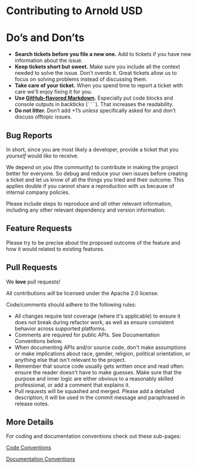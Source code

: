Contributing to Arnold USD
=======================

# Do’s and Don’ts

* **Search tickets before you file a new one.** Add to tickets if you have new information about the issue.
* **Keep tickets short but sweet.** Make sure you include all the context needed to solve the issue. Don't overdo it. Great tickets allow us to focus on solving problems instead of discussing them.
* **Take care of your ticket.** When you spend time to report a ticket with care we'll enjoy fixing it for you.
* **Use [GitHub-flavored Markdown](https://help.github.com/articles/markdown-basics/).** Especially put code blocks and console outputs in backticks (```` ``` ````). That increases the readability.
* **Do not litter.** Don’t add +1’s _unless_ specifically asked for and don’t discuss offtopic issues.

## Bug Reports

In short, since you are most likely a developer, provide a ticket that you
_yourself_ would _like_ to receive.

We depend on _you_ (the community) to contribute in making the project better
for everyone. So debug and reduce your own issues before creating a ticket and
let us know of all the things you tried and their outcome. This applies double
if you cannot share a reproduction with us because of internal company policies.

Please include steps to reproduce and _all_ other relevant information,
including any other relevant dependency and version information.

## Feature Requests

Please try to be precise about the proposed outcome of the feature and how it
would related to existing features.

## Pull Requests

We **love** pull requests!

All contributions _will_ be licensed under the Apache 2.0 license.

Code/comments should adhere to the following rules:

* All changes require test coverage (where it's applicable) to ensure it does
  not break during refactor work, as well as ensure consistent behavior across
  supported platforms.
* Comments are required for public APIs. See Documentation Conventions below.
* When documenting APIs and/or source code, don't make assumptions or make
  implications about race, gender, religion, political orientation, or anything
  else that isn't relevant to the project.
* Remember that source code usually gets written once and read often: ensure
  the reader doesn't have to make guesses. Make sure that the purpose and inner
  logic are either obvious to a reasonably skilled professional, or add a
  comment that explains it.
* Pull requests will be squashed and merged. Please add a detailed description;
  it will be used in the commit message and paraphrased in release notes.

## More Details

For coding and documentation conventions check out these sub-pages:

[Code Conventions](docs/conventions.md)

[Documentation Conventions](docs/documenting.md)
